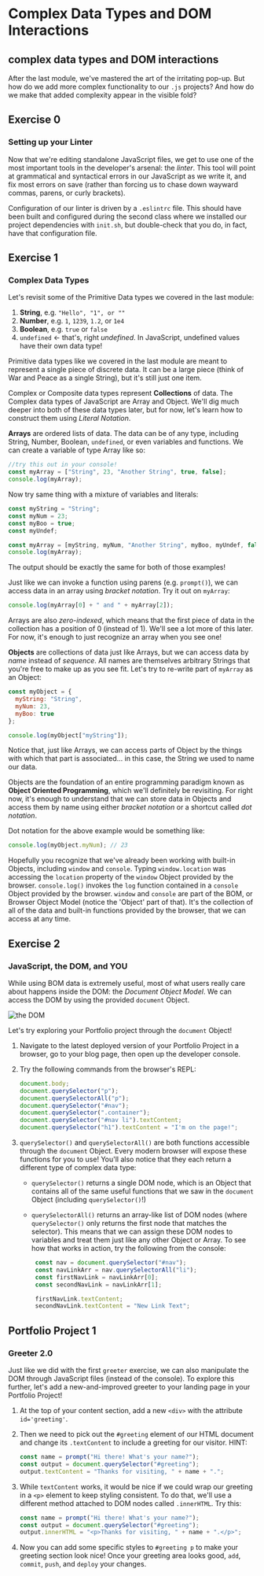 # Complex Data Types and DOM Interactions

## complex data types and DOM interactions

After the last module, we've mastered the art of the irritating pop-up. But how do we add more complex functionality to our `.js` projects? And how do we make that added complexity appear in the visible fold?

## Exercise 0

### Setting up your Linter

Now that we're editing standalone JavaScript files, we get to use one of the most important tools in the developer's arsenal: the _linter_. This tool will point at grammatical and syntactical errors in our JavaScript as we write it, and fix most errors on save \(rather than forcing us to chase down wayward commas, parens, or curly brackets\).

Configuration of our linter is driven by a `.eslintrc` file. This should have been built and configured during the second class where we installed our project dependencies with `init.sh`, but double-check that you do, in fact, have that configuration file.

## Exercise 1

### Complex Data Types

Let's revisit some of the Primitive Data types we covered in the last module:

1. **String**, e.g. `"Hello", "1", or ""`
2. **Number**, e.g. `1`, `1239`, `1.2`, or `1e4`
3. **Boolean**, e.g. `true` or `false`
4. `undefined` &lt;- that's, right _undefined_. In JavaScript, undefined values have their own data type!

Primitive data types like we covered in the last module are meant to represent a single piece of discrete data. It can be a large piece \(think of War and Peace as a single String\), but it's still just one item.

Complex or Composite data types represent **Collections** of data. The Complex data types of JavaScript are Array and Object. We'll dig much deeper into both of these data types later, but for now, let's learn how to construct them using _Literal Notation_.

**Arrays** are ordered lists of data. The data can be of any type, including String, Number, Boolean, `undefined`, or even variables and functions. We can create a variable of type Array like so:

```javascript
//try this out in your console!
const myArray = ["String", 23, "Another String", true, false];
console.log(myArray);
```

Now try same thing with a mixture of variables and literals:

```javascript
const myString = "String";
const myNum = 23;
const myBoo = true;
const myUndef;

const myArray = [myString, myNum, "Another String", myBoo, myUndef, false];
console.log(myArray);
```

The output should be exactly the same for both of those examples!

Just like we can invoke a function using parens \(e.g. `prompt()`\), we can access data in an array using _bracket notation_. Try it out on `myArray`:

```javascript
console.log(myArray[0] + " and " + myArray[2]);
```

Arrays are also _zero-indexed_, which means that the first piece of data in the collection has a position of 0 \(instead of 1\). We'll see a lot more of this later. For now, it's enough to just recognize an array when you see one!

**Objects** are collections of data just like Arrays, but we can access data by _name_ instead of _sequence_. All names are themselves arbitrary Strings that you're free to make up as you see fit. Let's try to re-write part of `myArray` as an Object:

```javascript
const myObject = {
  myString: "String",
  myNum: 23,
  myBoo: true
};

console.log(myObject["myString"]);
```

Notice that, just like Arrays, we can access parts of Object by the things with which that part is associated... in this case, the String we used to name our data.

Objects are the foundation of an entire programming paradigm known as **Object Oriented Programming**, which we'll definitely be revisiting. For right now, it's enough to understand that we can store data in Objects and access them by name using either _bracket notation_ or a shortcut called _dot notation_.

Dot notation for the above example would be something like:

```javascript
console.log(myObject.myNum); // 23
```

Hopefully you recognize that we've already been working with built-in Objects, including `window` and `console`. Typing `window.location` was accessing the `location` property of the `window` Object provided by the browser. `console.log()` invokes the `log` function contained in a `console` Object provided by the browser. `window` and `console` are part of the BOM, or Browser Object Model \(notice the 'Object' part of that\). It's the collection of all of the data and built-in functions provided by the browser, that we can access at any time.

## Exercise 2

### JavaScript, the DOM, and YOU

While using BOM data is extremely useful, most of what users really care about happens inside the DOM: the _Document Object Model_. We can access the DOM by using the provided `document` Object.

![the DOM](http://reactorprep.herokuapp.com/assets/images/dom2.png)

Let's try exploring your Portfolio project through the `document` Object!

1. Navigate to the latest deployed version of your Portfolio Project in a browser, go to your blog page, then open up the developer console.
2. Try the following commands from the browser's REPL:

   ```javascript
   document.body;
   document.querySelector("p");
   document.querySelectorAll("p");
   document.querySelector("#nav");
   document.querySelector(".container");
   document.querySelector("#nav li").textContent;
   document.querySelector("h1").textContent = "I'm on the page!";
   ```

3. `querySelector()` and `querySelectorAll()` are both functions accessible through the `document` Object. Every modern browser will expose these functions for you to use! You'll also notice that they each return a different type of complex data type:
   * `querySelector()` returns a single DOM node, which is an Object that contains all of the same useful functions that we saw in the `document` Object \(including `querySelector()`!\)
   * `querySelectorAll()` returns an array-like list of DOM nodes \(where `querySelector()` only returns the first node that matches the selector\). This means that we can assign these DOM nodes to variables and treat them just like any other Object or Array. To see how that works in action, try the following from the console:

     ```javascript
      const nav = document.querySelector("#nav");
      const navLinkArr = nav.querySelectorAll("li");
      const firstNavLink = navLinkArr[0];
      const secondNavLink = navLinkArr[1];

      firstNavLink.textContent;
      secondNavLink.textContent = "New Link Text";
     ```

## Portfolio Project 1

### Greeter 2.0

Just like we did with the first `greeter` exercise, we can also manipulate the DOM through JavaScript files \(instead of the console\). To explore this further, let's add a new-and-improved greeter to your landing page in your Portfolio Project!

1. At the top of your content section, add a new `<div>` with the attribute `id='greeting'`.
2. Then we need to pick out the `#greeting` element of our HTML document and change its `.textContent` to include a greeting for our visitor. HINT:

   ```javascript
   const name = prompt("Hi there! What's your name?");
   const output = document.querySelector("#greeting");
   output.textContent = "Thanks for visiting, " + name + ".";
   ```

3. While `textContent` works, it would be nice if we could wrap our greeting in a `<p>` element to keep styling consistent. To do that, we'll use a different method attached to DOM nodes called `.innerHTML`. Try this:

   ```javascript
   const name = prompt("Hi there! What's your name?");
   const output = document.querySelector("#greeting");
   output.innerHTML = "<p>Thanks for visiting, " + name + ".</p>";
   ```

4. Now you can add some specific styles to `#greeting p` to make your greeting section look nice! Once your greeting area looks good, `add`, `commit`, `push`, and `deploy` your changes.

